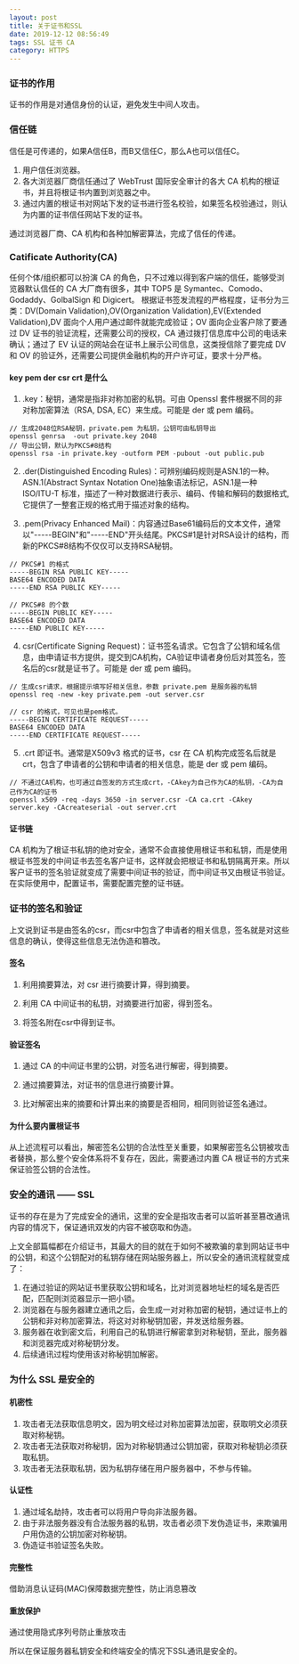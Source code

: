 ```yaml
---
layout: post
title: 关于证书和SSL
date: 2019-12-12 08:56:49
tags: SSL 证书 CA
category: HTTPS
---
```

### 证书的作用

证书的作用是对通信身份的认证，避免发生中间人攻击。

### 信任链

信任是可传递的，如果A信任B，而B又信任C，那么A也可以信任C。

1. 用户信任浏览器。
2. 各大浏览器厂商信任通过了 WebTrust 国际安全审计的各大 CA 机构的根证书，并且将根证书内置到浏览器之中。
3. 通过内置的根证书对网站下发的证书进行签名校验，如果签名校验通过，则认为内置的证书信任网站下发的证书。

通过浏览器厂商、CA 机构和各种加解密算法，完成了信任的传递。

### Catificate Authority(CA)

任何个体/组织都可以扮演 CA 的角色，只不过难以得到客户端的信任，能够受浏览器默认信任的 CA 大厂商有很多，其中 TOP5 是 Symantec、Comodo、Godaddy、GolbalSign 和 Digicert。
根据证书签发流程的严格程度，证书分为三类：DV(Domain Validation),OV(Organization Validation),EV(Extended Validation),DV 面向个人用户通过邮件就能完成验证；OV 面向企业客户除了要通过 DV 证书的验证流程，还需要公司的授权，CA 通过拨打信息库中公司的电话来确认；通过了 EV 认证的网站会在证书上展示公司信息，这类授信除了要完成 DV 和 OV 的验证外，还需要公司提供金融机构的开户许可证，要求十分严格。

#### key pem der csr crt 是什么

1. .key：秘钥，通常是指非对称加密的私钥。可由 Openssl 套件根据不同的非对称加密算法（RSA, DSA, EC）来生成。可能是 der 或 pem 编码。

```
// 生成2048位RSA秘钥，private.pem 为私钥，公钥可由私钥导出
openssl genrsa  -out private.key 2048
// 导出公钥，默认为PKCS#8结构
openssl rsa -in private.key -outform PEM -pubout -out public.pub
```

2. .der(Distinguished Encoding Rules)：可辨别编码规则是ASN.1的一种。ASN.1(Abstract Syntax Notation One)抽象语法标记，ASN.1是一种 ISO/ITU-T 标准，描述了一种对数据进行表示、编码、传输和解码的数据格式,它提供了一整套正规的格式用于描述对象的结构。

3. .pem(Privacy Enhanced Mail)：内容通过Base61编码后的文本文件，通常以"-----BEGIN"和"-----END"开头结尾。PKCS#1是针对RSA设计的结构，而新的PKCS#8结构不仅仅可以支持RSA秘钥。

```
// PKCS#1 的格式
-----BEGIN RSA PUBLIC KEY-----
BASE64 ENCODED DATA
-----END RSA PUBLIC KEY-----

// PKCS#8 的个数
-----BEGIN PUBLIC KEY-----
BASE64 ENCODED DATA
-----END PUBLIC KEY-----
```

4. csr(Certificate Signing Request)：证书签名请求。它包含了公钥和域名信息，由申请证书方提供，提交到CA机构，CA验证申请者身份后对其签名，签名后的csr就是证书了。可能是 der 或 pem 编码。

```
// 生成csr请求，根据提示填写好相关信息，参数 private.pem 是服务器的私钥
openssl req -new -key private.pem -out server.csr

// csr 的格式，可见也是pem格式。
-----BEGIN CERTIFICATE REQUEST-----
BASE64 ENCODED DATA
-----END CERTIFICATE REQUEST-----
```

5. .crt 即证书。通常是X509v3 格式的证书，csr 在 CA 机构完成签名后就是crt，包含了申请者的公钥和申请者的相关信息，能是 der 或 pem 编码。

```
// 不通过CA机构，也可通过自签发的方式生成crt，-CAkey为自己作为CA的私钥，-CA为自己作为CA的证书
openssl x509 -req -days 3650 -in server.csr -CA ca.crt -CAkey server.key -CAcreateserial -out server.crt
```

#### 证书链

CA 机构为了根证书私钥的绝对安全，通常不会直接使用根证书和私钥，而是使用根证书签发的中间证书去签名客户证书，这样就会把根证书和私钥隔离开来。所以客户证书的签名验证就变成了需要中间证书的验证，而中间证书又由根证书验证。在实际使用中，配置证书，需要配置完整的证书链。

### 证书的签名和验证

上文说到证书是由签名的csr，而csr中包含了申请者的相关信息，签名就是对这些信息的确认，使得这些信息无法伪造和篡改。

#### 签名

1. 利用摘要算法，对 csr 进行摘要计算，得到摘要。

2. 利用 CA 中间证书的私钥，对摘要进行加密，得到签名。

3. 将签名附在csr中得到证书。

#### 验证签名

1. 通过 CA 的中间证书里的公钥，对签名进行解密，得到摘要。

2. 通过摘要算法，对证书的信息进行摘要计算。

3. 比对解密出来的摘要和计算出来的摘要是否相同，相同则验证签名通过。


#### 为什么要内置根证书

从上述流程可以看出，解密签名公钥的合法性至关重要，如果解密签名公钥被攻击者替换，那么整个安全体系将不复存在，因此，需要通过内置 CA 根证书的方式来保证验签公钥的合法性。

### 安全的通讯 —— SSL

证书的存在是为了完成安全的通讯，这里的安全是指攻击者可以监听甚至篡改通讯内容的情况下，保证通讯双发的内容不被窃取和伪造。

上文全部篇幅都在介绍证书，其最大的目的就在于如何不被欺骗的拿到网站证书中的公钥，和这个公钥配对的私钥存储在网站服务器上，所以安全的通讯流程就变成了：

1. 在通过验证的网站证书里获取公钥和域名，比对浏览器地址栏的域名是否匹配，匹配则浏览器显示一把小锁。
2. 浏览器在与服务器建立通讯之后，会生成一对对称加密的秘钥，通过证书上的公钥和非对称加密算法，将这对对称秘钥加密，并发送给服务器。
3. 服务器在收到密文后，利用自己的私钥进行解密拿到对称秘钥，至此，服务器和浏览器完成对称秘钥分发。
4. 后续通讯过程均使用该对称秘钥加解密。

### 为什么 SSL 是安全的

#### 机密性

1. 攻击者无法获取信息明文，因为明文经过对称加密算法加密，获取明文必须获取对称秘钥。
2. 攻击者无法获取对称秘钥，因为对称秘钥通过公钥加密，获取对称秘钥必须获取私钥。
3. 攻击者无法获取私钥，因为私钥存储在用户服务器中，不参与传输。

#### 认证性

1. 通过域名劫持，攻击者可以将用户导向非法服务器。
2. 由于非法服务器没有合法服务器的私钥，攻击者必须下发伪造证书，来欺骗用户用伪造的公钥加密对称秘钥。
3. 伪造证书验证签名失败。

#### 完整性

借助消息认证码(MAC)保障数据完整性，防止消息篡改

#### 重放保护

通过使用隐式序列号防止重放攻击


所以在保证服务器私钥安全和终端安全的情况下SSL通讯是安全的。

